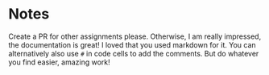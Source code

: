 # Notes
Create a PR for other assignments please. Otherwise, I am really impressed, the documentation is great! I loved that you used markdown for it. You can alternatively also use `#` in code cells to add the comments. But do whatever you find easier, amazing work!
